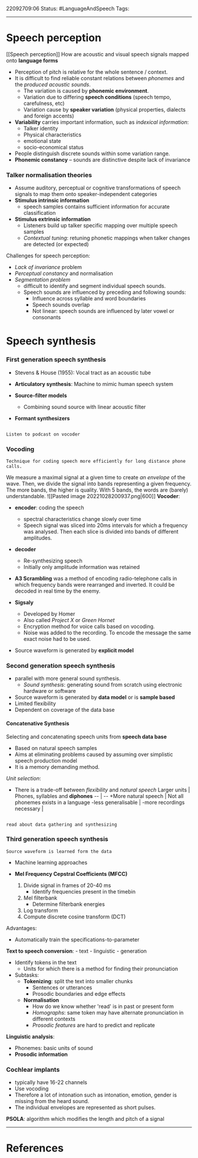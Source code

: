 22092709:06
Status:  #LanguageAndSpeech
Tags: 

---
# Speech perception
[[Speech perception]]
How are acoustic and visual speech signals mapped onto **language forms**

- Perception of pitch is relative for the whole sentence / context. 
- It is difficult to find reliable constant relations between *phonemes* and the *produced acoustic sounds*.
	- The variation is caused by **phonemic environment**.
	- Variation due to differing **speech conditions** (speech tempo, carefulness, etc)
	- Variation cause by **speaker variation** (physical properties, dialects and foreign accents)
- **Variability** carries important information, such as *indexical information*:
	- Talker identity
	- Physical characteristics
	- emotional state
	- socio-economical status
- People distinguish discrete sounds within some variation range. 
- **Phonemic constancy** – sounds are distinctive despite lack of invariance

### Talker normalisation theories
- Assume auditory, perceptual or cognitive transformations of speech signals to map them onto speaker-independent categories
- **Stimulus intrinsic information**
	- speech samples contains sufficient information for accurate classification 
- **Stimulus extrinsic information**
	- Listeners build up talker specific mapping over multiple speech samples 
	- *Contextual tuning*: retuning phonetic mappings when talker changes are detected (or expected)

Challenges for speech perception:
- *Lack of invariance* problem
- *Perceptual constancy* and normalisation
- *Segmentation problem* 
	- difficult to identify and segment individual speech sounds.
	- Speech sounds are influenced by preceding and following sounds:
		- Influence across syllable and word boundaries
		- Speech sounds overlap
		- Not linear: speech sounds are influenced by later vowel or consonants

# Speech synthesis
	
### First generation speech synthesis
- Stevens & House (1955): Vocal tract as an acoustic tube

- **Articulatory synthesis**: Machine to mimic human speech system
- **Source-filter models**
	- Combining sound source with linear acoustic filter
- **Formant synthesizers**

```ad-todo

Listen to podcast on vocoder

```


### Vocoding
	Technique for coding speech more efficiently for long distance phone calls.
We measure a maximal signal at a given time to create *an envelope* of the wave. Then, we divide the signal into bands representing a given frequency. The more bands, the higher is quality. 
	With 5 bands, the words are (barely) understandable. ![[Pasted image 20221028200937.png|600]]
**Vocoder**:
 - **encoder**: coding the speech
	- spectral characteristics change slowly over time
	- Speech signal was sliced into 20ms intervals for which a frequency was analysed. Then each slice is divided into bands of different amplitudes. 
- **decoder**
	- Re-synthesizing speech
	- Initially only amplitude information was retained

- **A3 Scrambling** was a method of encoding radio-telephone calls in which frequency bands were rearranged and inverted. It could be decoded in real time by the enemy.
- **Sigsaly**
	- Developed by Homer
	- Also called *Project X* or *Green Hornet*
	- Encryption method for voice calls based on vocoding.
	- Noise was added to the recording. To encode the message the same exact noise had to be used.

- Source waveform is generated by **explicit model**

### Second generation speech synthesis
- parallel with more general sound synthesis.
	- *Sound synthesis*: generating sound from scratch using electronic hardware or software
- Source waveform is generated by **data model** or is **sample based**
- Limited flexibility
- Dependent on coverage of the data base

#### Concatenative Synthesis
Selecting and concatenating speech units from **speech data base**
- Based on natural speech samples
- Aims at eliminating problems caused by assuming over simplistic speech production model
- It is a memory demanding method.

*Unit selection*:
- There is a trade-off between *flexibility* and *natural speech*
Larger units | Phones, syllables and **diphones**
-- | --
+More natural speech | Not all phonemes exists in a language
-less generalisable | 
-more recordings necessary | 
```ad-todo

read about data gathering and synthesizing

```

### Third generation speech synthesis
	Source waveform is learned form the data
- Machine learning approaches 

- **Mel Frequency Cepstral Coefficients (MFCC)**
	1. Divide signal in frames of 20-40 ms
		- Identify frequencies present in the timebin
	2. Mel filterbank
		- Determine filterbank energies
	3. Log transform
	4. Compute discrete cosine transform (DCT)

Advantages:
- Automatically train the specifications-to-parameter

**Text to speech conversion**:
		- text
		- linguistic
		- generation
- Identify tokens in the text
	- Units for which there is a method for finding their pronunciation
- Subtasks:
	- **Tokenizing**: split the text into smaller chunks
		- Sentences or utterances
		- Prosodic boundaries and edge effects
	- **Normalisation**
		- How do we know whether 'read' is in past or present form
		- *Homographs*: same token may have alternate pronunciation in different contexts 
		- *Prosodic features* are hard to predict and replicate

**Linguistic analysis**:
- Phonemes: basic units of sound
- **Prosodic information**

### Cochlear implants
- typically have 16-22 channels 
- Use vocoding 
- Therefore a lot of intonation such as intonation, emotion, gender is missing from the heard sound. 
- The individual envelopes are represented as short pulses. 

**PSOLA**:
algorithm which modifies the length and pitch of a signal


---
# References